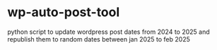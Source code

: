 # wp-auto-post-tool
python script to update wordpress post dates from 2024 to 2025 and republish them to random dates between jan 2025 to feb 2025
